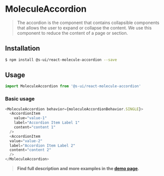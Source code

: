 # MoleculeAccordion

> The accordion is the component that contains collapsible components that allows the user to expand or collapse the content. We use this component to reduce the content of a page or section.

## Installation

```sh
$ npm install @s-ui/react-molecule-accordion --save
```

## Usage

```js
import MoleculeAccordion from '@s-ui/react-molecule-accordion'
```

### Basic usage

```js
<MoleculeAccordion behavior={moleculeAccordionBehavior.SINGLE}>
  <AccordionItem
    value="value-1"
    label="Accordion Item Label 1"
    content="content 1"
  />
  <AccordionItem
  value="value-2"
  label="Accordion Item Label 2"
  content="content 2"
  />
</MoleculeAccordion>
```

> **Find full description and more examples in the [demo page](#).**
